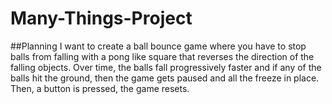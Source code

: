 # Many-Things-Project
##Planning
I want to create a ball bounce game where you have to stop balls from falling with a pong like square that reverses the direction of the falling objects. Over time, the balls fall progressively faster and if any of the balls hit the ground, then the game gets paused and all the freeze in place. Then, a button is pressed, the game resets. 
